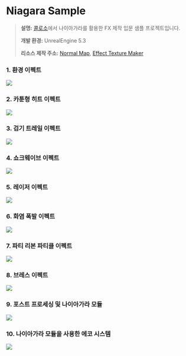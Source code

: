 # Niagara Sample
> **설명:** [콜로소](https://coloso.co.kr/products/gamegraphic_ryusungwook)에서 나이아가라를 활용한 FX 제작 입문 샘플 프로젝트입니다.
>
> **개발 환경:** UnrealEngine 5.3
>
> **리소스 제작 주소:** [Normal Map](https://cpetry.github.io/NormalMap-Online/), [Effect Texture Maker](https://mebiusbox.github.io/contents/EffectTextureMaker/)

### 1. 환경 이펙트
<img src="https://github.com/ludensor/NiagaraSample/assets/76856672/863d3666-3c97-4e2e-9c77-d7882b3a04a4.gif">

### 2. 카툰형 히트 이펙트
<img src="https://github.com/ludensor/NiagaraSample/assets/76856672/e9c7084d-b796-402f-878c-f1fade4d3dfa.gif">

### 3. 검기 트레일 이펙트
<img src="https://github.com/ludensor/NiagaraSample/assets/76856672/5aabba09-1a18-4cc8-a7ff-10db5e1b20e2.gif">

### 4. 쇼크웨이브 이펙트
<img src="https://github.com/ludensor/NiagaraSample/assets/76856672/a97c7501-1a25-4fbd-a988-35287d927e42.gif">

### 5. 레이저 이펙트
<img src="https://github.com/ludensor/NiagaraSample/assets/76856672/7532fcc4-405a-4dcc-a292-f14e44698ffd.gif">

### 6. 화염 폭발 이펙트
<img src="https://github.com/ludensor/NiagaraSample/assets/76856672/4833d453-6c9c-45f8-abc4-08c0aeeca321.gif">

### 7. 파티 리본 파티클 이펙트
<img src="https://github.com/ludensor/NiagaraSample/assets/76856672/fa3a0f01-4f92-431f-aa49-1626e5075171.gif">

### 8. 브레스 이펙트
<img src="https://github.com/ludensor/NiagaraSample/assets/76856672/e495d6d6-81af-405d-8ab5-f0ddd3b7e70b.gif">

### 9. 포스트 프로세싱 및 나이아가라 모듈
<img src="https://github.com/ludensor/NiagaraSample/assets/76856672/7d796cc8-6633-4974-8a46-52497476047f.gif">

### 10. 나이아가라 모듈을 사용한 에코 시스템
<img src="https://github.com/ludensor/NiagaraSample/assets/76856672/03e4dba0-6e35-43a1-873d-56a2025a7f93.gif">
